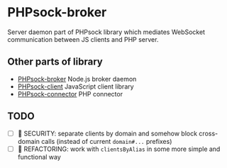 # PHPsock-broker

Server daemon part of PHPsock library which mediates WebSocket communication between JS clients and PHP server.

## Other parts of library

- [PHPsock-broker](https://github.com/dvorakjan/phpsock-broker) Node.js broker daemon
- [PHPsock-client](https://github.com/dvorakjan/phpsock-client) JavaScript client library
- [PHPsock-connector](https://github.com/dvorakjan/phpsock-connector) PHP connector

## TODO

- [ ] 🔐 SECURITY: separate clients by domain and somehow block cross-domain calls (instead of current `domain#...` prefixes)
- [ ] 💅 REFACTORING: work with `clientsByAlias` in some more simple and functional way
